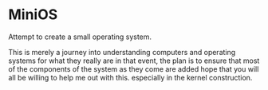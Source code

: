 MiniOS
======

Attempt to create a small operating system.

  This is merely a journey into understanding computers and operating systems for what they really are
in that event, the plan is to ensure that most of the components of the system as they come are added
hope that you will all be willing to help me out with this. especially in the kernel construction.


